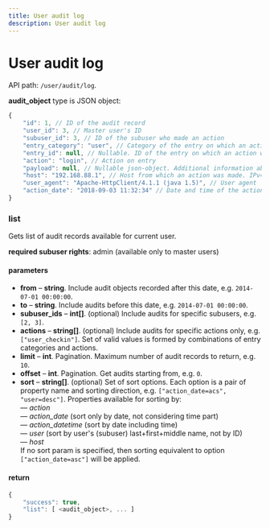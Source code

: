 ```yaml
---
title: User audit log 
description: User audit log
---
```


# User audit log

API path: `/user/audit/log`.

**audit_object** type is JSON object:

```js
{
    "id": 1, // ID of the audit record
    "user_id": 3, // Master user's ID
    "subuser_id": 3, // ID of the subuser who made an action
    "entry_category": "user", // Category of the entry on which an action was made
    "entry_id": null, // Nullable. ID of the entry on which an action was made
    "action": "login", // Action on entry
    "payload": null, // Nullable json-object. Additional information about action 
    "host": "192.168.88.1", // Host from which an action was made. IPv4 or IPv6
    "user_agent": "Apache-HttpClient/4.1.1 (java 1.5)", // User agent
    "action_date": "2018-09-03 11:32:34" // Date and time of the action
}
```

### list

Gets list of audit records available for current user.

**required subuser rights**: admin (available only to master users)

#### parameters

*   **from** – **string**. Include audit objects recorded after this date, e.g. `2014-07-01 00:00:00`.
*   **to** – **string**. Include audits before this date, e.g. `2014-07-01 00:00:00`.
*   **subuser_ids** – **int[]**. (optional) Include audits for specific subusers, e.g. `[2, 3]`.
*   **actions** – **string\[\]**. (optional) Include audits for specific actions only, e.g. `["user_checkin"]`. Set of valid values is formed by combinations of entry categories and actions.
*   **limit** – **int**. Pagination. Maximum number of audit records to return, e.g. `10`.
*   **offset** – **int**. Pagination. Get audits starting from, e.g. `0`.
*   **sort** – **string\[\]**. (optional) Set of sort options. Each option is a pair of property name and sorting direction, e.g. `["action_date=acs", "user=desc"]`. Properties available for sorting by:
    <br> — *action*
    <br> — *action_date* (sort only by date, not considering time part)
    <br> — *action_datetime* (sort by date including time)
    <br> — *user* (sort by user's (subuser) last+first+middle name, not by ID)
    <br> — *host*
    <br> If no sort param is specified, then sorting equivalent to option `["action_date=asc"]` will be applied.

#### return

```js
{
    "success": true,
    "list": [ <audit_object>, ... ]
}
```